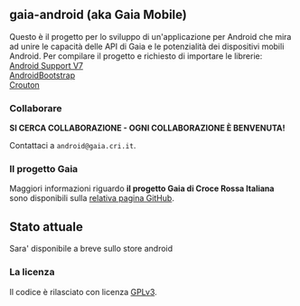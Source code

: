 ## gaia-android (aka Gaia Mobile)

Questo è il progetto per lo sviluppo di un'applicazione per Android che mira ad unire le capacità delle API di Gaia e le potenzialità dei dispositivi mobili Android.
Per compilare il progetto e richiesto di importare le librerie:<br>
[Android Support V7](https://developer.android.com/tools/support-library/setup.html)<br>
[AndroidBootstrap](https://github.com/Bearded-Hen/Android-Bootstrap)<br>
[Crouton](https://github.com/keyboardsurfer/Crouton)


### Collaborare

**SI CERCA COLLABORAZIONE - OGNI COLLABORAZIONE È BENVENUTA!**

Contattaci a `android@gaia.cri.it`.


### Il progetto Gaia

Maggiori informazioni riguardo **il progetto Gaia di Croce Rossa Italiana** sono disponibili sulla [relativa pagina GitHub](http://github.com/CroceRossaCatania/gaia).


## Stato attuale
Sara' disponibile a breve sullo store android


### La licenza 

Il codice è rilasciato con licenza [GPLv3](https://github.com/AlfioEmanueleFresta/gaia-android/LICENSE.txt).


